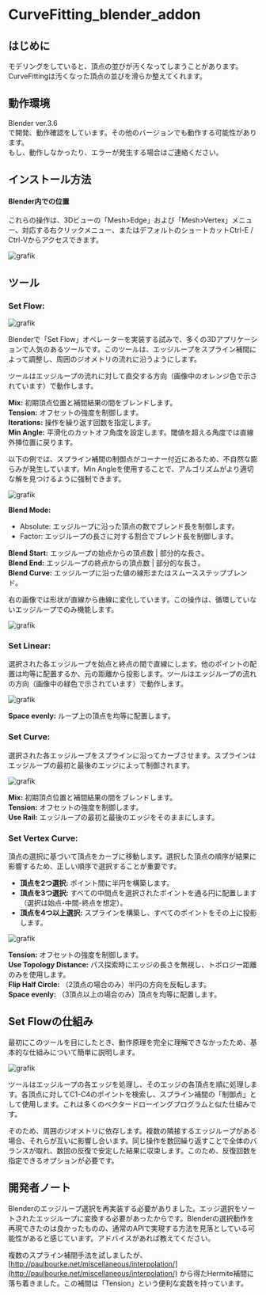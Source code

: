 # CurveFitting_blender_addon

## はじめに
モデリングをしていると、頂点の並びが汚くなってしまうことがあります。  
CurveFittingは汚くなった頂点の並びを滑らか整えてくれます。

## 動作環境
Blender ver.3.6  
で開発、動作確認をしています。その他のバージョンでも動作する可能性があります。  
もし、動作しなかったり、エラーが発生する場合はご連絡ください。


## インストール方法


#### Blender内での位置

これらの操作は、3Dビューの「Mesh>Edge」および「Mesh>Vertex」メニュー、対応する右クリックメニュー、またはデフォルトのショートカットCtrl-E / Ctrl-Vからアクセスできます。

![grafik](https://github.com/BenjaminSauder/EdgeFlow/assets/13512160/e29dcb97-e9fa-47b2-a789-3a800a33b35a)

## ツール

### Set Flow:

![grafik](https://github.com/BenjaminSauder/EdgeFlow/assets/13512160/5397adac-54c4-48c8-9999-e121c85db7d6)

Blenderで「Set Flow」オペレーターを実装する試みで、多くの3Dアプリケーションで人気のあるツールです。このツールは、エッジループをスプライン補間によって調整し、周囲のジオメトリの流れに沿うようにします。

ツールはエッジループの流れに対して直交する方向（画像中のオレンジ色で示されています）で動作します。

**Mix:** 初期頂点位置と補間結果の間をブレンドします。  
**Tension:** オフセットの強度を制御します。  
**Iterations:** 操作を繰り返す回数を指定します。  
**Min Angle:** 平滑化のカットオフ角度を設定します。閾値を超える角度では直線外挿位置に戻ります。

以下の例では、スプライン補間の制御点がコーナー付近にあるため、不自然な膨らみが発生しています。Min Angleを使用することで、アルゴリズムがより適切な解を見つけるように強制できます。

![grafik](https://github.com/BenjaminSauder/EdgeFlow/assets/13512160/778a2e59-435d-4338-b2ff-40fc2c444d82)

**Blend Mode:**   
- Absolute: エッジループに沿った頂点の数でブレンド長を制御します。  
- Factor: エッジループの長さに対する割合でブレンド長を制御します。

**Blend Start:** エッジループの始点からの頂点数 | 部分的な長さ。  
**Blend End:** エッジループの終点からの頂点数 | 部分的な長さ。  
**Blend Curve:** エッジループに沿った値の線形またはスムースステップブレンド。

右の画像では形状が直線から曲線に変化しています。この操作は、循環していないエッジループでのみ機能します。

![grafik](https://github.com/BenjaminSauder/EdgeFlow/assets/13512160/fd584d3f-f232-4351-a251-1863c0d5a4e3)

### Set Linear:

選択された各エッジループを始点と終点の間で直線にします。他のポイントの配置は均等に配置するか、元の距離から投影します。ツールはエッジループの流れの方向（画像中の緑色で示されています）で動作します。

![grafik](https://github.com/BenjaminSauder/EdgeFlow/assets/13512160/f53f5544-a3ea-4afe-aea8-ddb5e792bfbc)

**Space evenly:** ループ上の頂点を均等に配置します。

### Set Curve:

選択された各エッジループをスプラインに沿ってカーブさせます。スプラインはエッジループの最初と最後のエッジによって制御されます。

![grafik](https://github.com/BenjaminSauder/EdgeFlow/assets/13512160/f7e1690d-e852-4dec-bd40-956b470f94bf)

**Mix:** 初期頂点位置と補間結果の間をブレンドします。  
**Tension:** オフセットの強度を制御します。  
**Use Rail:** エッジループの最初と最後のエッジをそのままにします。

### Set Vertex Curve:

頂点の選択に基づいて頂点をカーブに移動します。選択した頂点の順序が結果に影響するため、正しい順序で選択することが重要です。

- **頂点を2つ選択:** ポイント間に半円を構築します。  
- **頂点を3つ選択:** すべての中間点を選択されたポイントを通る円に配置します（選択は始点-中間-終点を想定）。  
- **頂点を4つ以上選択:** スプラインを構築し、すべてのポイントをその上に投影します。

![grafik](https://github.com/BenjaminSauder/EdgeFlow/assets/13512160/26a48c27-a5da-4a8a-b42f-55e700d03b1a)

**Tension:** オフセットの強度を制御します。  
**Use Topology Distance:** パス探索時にエッジの長さを無視し、トポロジー距離のみを使用します。  
**Flip Half Circle:** （2頂点の場合のみ）半円の方向を反転します。  
**Space evenly:** （3頂点以上の場合のみ）頂点を均等に配置します。

## Set Flowの仕組み

最初にこのツールを目にしたとき、動作原理を完全に理解できなかったため、基本的な仕組みについて簡単に説明します。

![grafik](https://github.com/BenjaminSauder/EdgeFlow/assets/13512160/c7875b5a-1f8f-407a-a05f-2f0705ac4cf3)

ツールはエッジループの各エッジを処理し、そのエッジの各頂点を順に処理します。各頂点に対してC1-C4のポイントを検索し、スプライン補間の「制御点」として使用します。これは多くのベクタードローイングプログラムと似た仕組みです。

そのため、周囲のジオメトリに依存します。複数の隣接するエッジループがある場合、それらが互いに影響し合います。同じ操作を数回繰り返すことで全体のバランスが取れ、数回の反復で安定した結果に収束します。このため、反復回数を指定できるオプションが必要です。

## 開発者ノート

Blenderのエッジループ選択を再実装する必要がありました。エッジ選択をソートされたエッジループに変換する必要があったからです。Blenderの選択動作を再現できたのは良かったものの、通常のAPIで実現する方法を見落としている可能性があると感じています。アドバイスがあれば教えてください。

複数のスプライン補間手法を試しましたが、[http://paulbourke.net/miscellaneous/interpolation/](http://paulbourke.net/miscellaneous/interpolation/) から得たHermite補間に落ち着きました。この補間は「Tension」という便利な変数を持っています。
